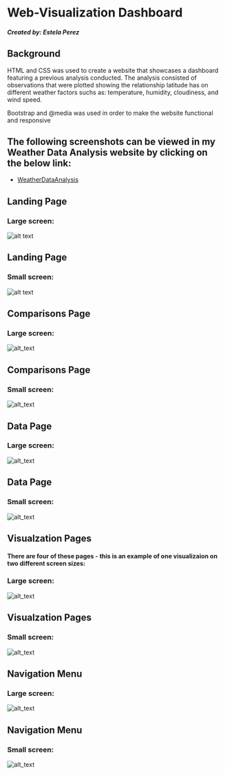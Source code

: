 # Web-Visualization Dashboard


##### Created by: Estela Perez

##


## Background

HTML and CSS was used to create a website that showcases a dashboard featuring a previous analysis conducted. The analysis consisted of observations that were plotted showing the relationship latitude has on different weather factors suchs as: temperature, humidity, cloudiness, and wind speed.

Bootstrap and @media was used in order to make the website functional and responsive

## The following screenshots can be viewed in my Weather Data Analysis website by clicking on the below link: 
* [WeatherDataAnalysis](https://)


## Landing Page
### Large screen:

![alt text](Miscellaneous/landing_page_lg.png)

## Landing Page
### Small screen:
![alt text](Miscellaneous/landing_page_sm.png)


## Comparisons Page
### Large screen:
![alt_text](Miscellaneous/comparison_page._lg.png)

## Comparisons Page
### Small screen:
![alt_text](Miscellaneous/comparison_page_sm.png)

## Data Page
### Large screen:
![alt_text](Miscellaneous/data_page_lg.png)

## Data Page
### Small screen:
![alt_text](Miscellaneous/data_page_sm.png)

## Visualzation Pages
#### There are four of these pages - this is an example of one visualizaion on two different screen sizes:
### Large screen:
![alt_text](Miscellaneous/visualizations_page_lg.png)

## Visualzation Pages
### Small screen:
![alt_text](Miscellaneous/visualizations_page_sm.png)

## Navigation Menu
### Large screen:
![alt_text](Miscellaneous/navigation_menu_lg.png)

## Navigation Menu
### Small screen:
![alt_text](Miscellaneous/navigation_menu_sm.png)





  
